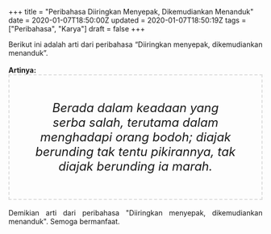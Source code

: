 +++
title = "Peribahasa Diiringkan Menyepak, Dikemudiankan Menanduk"
date = 2020-01-07T18:50:00Z
updated = 2020-01-07T18:50:19Z
tags = ["Peribahasa", "Karya"]
draft = false
+++

<div dir="ltr" style="text-align: left;" trbidi="on"><div style="text-align: justify;">Berikut ini adalah arti dari peribahasa “Diiringkan menyepak, dikemudiankan menanduk”.</div><br /><div style="text-align: justify;"><b>Artinya:</b></div><div style="border: 2px dashed #ddd; font-size: 24px; height: auto; margin: 0 auto; padding: 50px; text-align: center; width: auto;"><i>Berada dalam keadaan yang serba salah, terutama dalam menghadapi orang bodoh; diajak berunding tak tentu pikirannya, tak diajak berunding ia marah.</i></div><br /><div style="text-align: justify;">Demikian arti dari peribahasa "Diiringkan menyepak, dikemudiankan menanduk". Semoga bermanfaat.</div></div>
